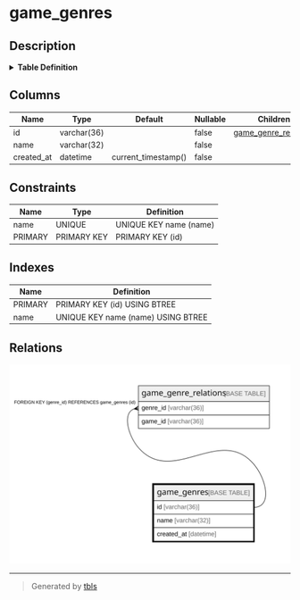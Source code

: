 # game_genres

## Description

<details>
<summary><strong>Table Definition</strong></summary>

```sql
CREATE TABLE `game_genres` (
  `id` varchar(36) NOT NULL,
  `name` varchar(32) NOT NULL,
  `created_at` datetime NOT NULL DEFAULT current_timestamp(),
  PRIMARY KEY (`id`),
  UNIQUE KEY `name` (`name`)
) ENGINE=InnoDB DEFAULT CHARSET=utf8mb4
```

</details>

## Columns

| Name | Type | Default | Nullable | Children | Parents | Comment |
| ---- | ---- | ------- | -------- | -------- | ------- | ------- |
| id | varchar(36) |  | false | [game_genre_relations](game_genre_relations.md) |  |  |
| name | varchar(32) |  | false |  |  |  |
| created_at | datetime | current_timestamp() | false |  |  |  |

## Constraints

| Name | Type | Definition |
| ---- | ---- | ---------- |
| name | UNIQUE | UNIQUE KEY name (name) |
| PRIMARY | PRIMARY KEY | PRIMARY KEY (id) |

## Indexes

| Name | Definition |
| ---- | ---------- |
| PRIMARY | PRIMARY KEY (id) USING BTREE |
| name | UNIQUE KEY name (name) USING BTREE |

## Relations

![er](game_genres.svg)

---

> Generated by [tbls](https://github.com/k1LoW/tbls)
